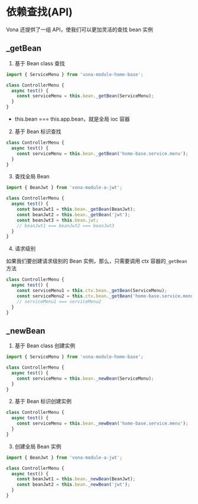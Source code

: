 # 依赖查找(API)

Vona 还提供了一组 API，使我们可以更加灵活的查找 bean 实例

## _getBean

1. 基于 Bean class 查找

``` typescript
import { ServiceMenu } from 'vona-module-home-base';

class ControllerMenu {
  async test() {
    const serviceMenu = this.bean._getBean(ServiceMenu);
  }
}
```

- this.bean === this.app.bean，就是全局 ioc 容器

2. 基于 Bean 标识查找

``` typescript
class ControllerMenu {
  async test() {
    const serviceMenu = this.bean._getBean('home-base.service.menu');
  }
}
```

3. 查找全局 Bean

``` typescript
import { BeanJwt } from 'vona-module-a-jwt';

class ControllerMenu {
  async test() {
    const beanJwt1 = this.bean._getBean(BeanJwt);
    const beanJwt2 = this.bean._getBean('jwt');
    const beanJwt3 = this.bean.jwt;
    // beanJwt1 === beanJwt2 === beanJwt3
  }
}
```

4. 请求级别

如果我们要创建请求级别的 Bean 实例，那么，只需要调用 ctx 容器的`_getBean`方法

``` typescript
class ControllerMenu {
  async test() {
    const serviceMenu1 = this.ctx.bean._getBean(ServiceMenu);
    const serviceMenu2 = this.ctx.bean._getBean('home-base.service.menu');
    // serviceMenu1 === serviceMenu2
  }
}
```

## _newBean

1. 基于 Bean class 创建实例

``` typescript
import { ServiceMenu } from 'vona-module-home-base';

class ControllerMenu {
  async test() {
    const serviceMenu = this.bean._newBean(ServiceMenu);
  }
}
```

2. 基于 Bean 标识创建实例

``` typescript
class ControllerMenu {
  async test() {
    const serviceMenu = this.bean._newBean('home-base.service.menu');
  }
}
```

3. 创建全局 Bean 实例

``` typescript
import { BeanJwt } from 'vona-module-a-jwt';

class ControllerMenu {
  async test() {
    const beanJwt1 = this.bean._newBean(BeanJwt);
    const beanJwt2 = this.bean._newBean('jwt');
  }
}
```